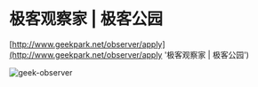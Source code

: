 极客观察家 | 极客公园
=========
[http://www.geekpark.net/observer/apply](http://www.geekpark.net/observer/apply '极客观察家 | 极客公园')

![geek-observer](https://github.com/hzlzh/geekpark.net/raw/master/geek-observer/screenshot.png)